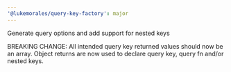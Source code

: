 ```yaml
---
'@lukemorales/query-key-factory': major
---
```


Generate query options and add support for nested keys

BREAKING CHANGE: All intended query key returned values should now be an array. Object returns are now used to declare query key, query fn and/or nested keys.
